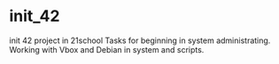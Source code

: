 # init_42
init 42 project in 21school
 Tasks for beginning in system administrating. Working with Vbox and Debian in system and scripts.

